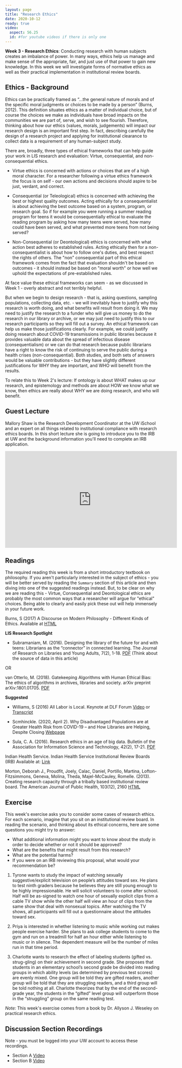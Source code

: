 ```yaml
---
layout: page
title: "Research Ethics"
date: 2020-10-12
ready: true
video:
  aspect: 56.25
  id: #for youtube videos if there is only one
---
```


**Week 3 - Research Ethics**: Conducting research with human subjects creates an imbalance of power. In many ways, ethics help us manage and make sense of the appropriate, fair, and just use of that power to gain new knowledge. In this week we will investigate forms of normative ethics as well as their practical implementation in institutional review boards.

## Ethics - Background
Ethics can be practically framed as “...the general nature of morals and of the specific moral judgments or choices to be made by a person” (Burns, 2012). This definition situates ethics as a matter of individual choice, but of course the choices we make as individuals have broad impacts on the communities we are part of, serve, and wish to see flourish. Therefore, thinking about how our ethics (values, morals, judgements) will impact our research design is an important first step. In fact, describing carefully the design of a research project and applying for institutional clearance to collect data is a requirement of any human-subject study.

There are, broadly, three types of ethical frameworks that can help guide your work in LIS research and evaluation: Virtue, consequential, and non-consequential ethics.   

- Virtue ethics is concerned with actions or choices that are of a high moral character. For a researcher following a virtue ethics framework the focus is on self - our own actions and decisions should aspire to be just, verdant, and correct.

- Consequential (or Teleological) ethics is concerned with achieving the best or highest quality outcomes. Acting ethically for a consequentialist is about achieving the best outcome based on a system, program, or research goal. So if for example you were running a summer reading program for teens it would be consequentially ethical to evaluate the reading program by asking how many teens were served, how many could have been served, and what prevented more teens from not being served?

- Non-Consequential (or Deontological) ethics is concerned with what action best adheres to established rules. Acting ethically then for a non-consequentialist is about how to follow one's duties, and best respect the rights of others. The "non" consequential part of this ethical framework comes from the fact that evaluation shouldn't be based on outcomes - it should instead be based on "moral worth" or how well we uphold the expectations of pre-established rules.

At face value these ethical frameworks can seem - as we discussed in Week 1 - overly abstract and not terribly helpful.

But when we begin to design research - that is, asking questions, sampling populations, collecting data, etc.  - we will inevitably have to justify why this research is worth doing, and what benefits will result from doing it. We may need to justify the research to a funder who will give us money to do the research in our library or archive, or we may just need to justify this to our research participants so they will fill out a survey. An ethical framework can help us make those justifications clearly. For example, we could justify doing research about COVID-19 transmissions in public libraries because it provides valuable data about the spread of infectious disease (consequentialism) or we can do that research because public librarians have a right to know the risk of continuing to serve the public during a health crises (non-consequential). Both studies, and both sets of answers would be valuable contributions - but they have slightly different justifications for WHY they are important, and WHO will benefit from the results.

To relate this to Week 2's lecture: If ontology is about WHAT makes up our research, and epistemology and methods are about HOW we know what we know, then ethics are really about WHY we are doing research, and who will benefit.


## Guest Lecture
Mallory Shaw is the Research Development Coordinator at the UW iSchool and an expert on all things related to institutional compliance with research ethics boards. In this short lecture she is going to introduce you to the IRB at UW and the background information you'll need to complete an IRB application.

<iframe width="560" height="315" src="https://www.youtube.com/embed/wJp01c3_-UM" frameborder="0" allow="accelerometer; autoplay; clipboard-write; encrypted-media; gyroscope; picture-in-picture" allowfullscreen></iframe>

## Readings
The required reading this week is from a short introductory textbook on philosophy. If you aren't particularly interested in the subject of ethics - you will be better served by reading the `Summary` section of this article and then diving into one of the suggested readings instead. But, to be clear on why we are reading this - Virtue, Consequential and Deontological ethics are probably the most common ways that a researcher will argue for "ethical" choices. Being able to clearly and easily pick these out will help immensely in your future work.

Burns, S (2017) A Discourse on Modern Philosophy - Different Kinds of Ethics. Available at [HTML](http://www3.sympatico.ca/saburns/pg0405.htm)

**LIS Research Spotlight**

- Subramaniam, M. (2016). Designing the library of the future for and with teens: Librarians as the “connector” in connected learning. The Journal of Research on Libraries and Young Adults, 7(2), 1-18. [PDF](http://www.yalsa.ala.org/jrlya/wp-content/uploads/2011/02/Subramaniam_Designing-the-Library_Final.pdf) (Think about the source of data in this article)

OR

van Otterlo, M. (2018). Gatekeeping Algorithms with Human Ethical Bias: The ethics of algorithms in archives, libraries and society. arXiv preprint arXiv:1801.01705. [PDF](https://arxiv.org/ftp/arxiv/papers/1801/1801.01705.pdf)

**Suggested**
- Williams, S (2016) All Labor is Local. Keynote at DLF Forum [Video](https://youtu.be/pjo7D9vm9M8?t=1610) or [Transcript](https://medium.com/@Wribrarian/all-labor-is-local-344963e33051)

- Scmhinckle. (2020, April 2). Why Disadvantaged Populations are at Greater Health Risk from COVID-19 – and How Libraries are Helping, Despite Closing [Webpage](https://ischool.umd.edu/news/why-disadvantaged-populations-are-greater-health-risk-covid-19-and-how-libraries-are-helping)

- Sula, C. A. (2016). Research ethics in an age of big data. Bulletin of the Association for Information Science and Technology, 42(2), 17-21. [PDF](https://asistdl.onlinelibrary.wiley.com/doi/pdf/10.1002/bul2.2016.1720420207)

Indian Health Service. Indian Health Service Institutional Review Boards (IRB) Available at: [Link](https://www.ihs.gov/dper/research/hsrp/instreviewboards/)

Morton, Deborah J., Proudfit, Joely, Calac, Daniel, Portillo, Martina, Lofton-Fitzsimmons, Geneva, Molina, Theda, Majel-McCauley, Romelle. (2013). Creating research capacity through a tribally based institutional review board. The American Journal of Public Health, 103(12), 2160 [HTML](https://www.ncbi.nlm.nih.gov/pmc/articles/PMC3828979/)

## Exercise
This week's exercise asks you to consider some cases of research ethics. For each scenario, imagine that you sit on an institutional review board. In reading the scenario, and thinking about its ethical concerns, here are some questions you might try to answer:

- What additional information might you want to know about the study in order to decide whether or not it should be approved?
- What are the benefits that might result from this research?
- What are the potential harms?
- If you were on an IRB reviewing this proposal, what would your recommendation be?

1. Tyrone wants to study the impact of watching sexually suggestive/explicit television on people’s attitudes toward sex. He plans to test ninth graders because he believes they are still young enough to be highly impressionable. He will solicit volunteers to come after school. Half will be as-signed to watch one hour of sexually explicit clips from a cable TV show while the other half will view an hour of clips from the same show that deal with nonsexual topics. After watching the TV shows, all participants will fill out a questionnaire about the attitudes toward sex.

2. Priya is interested in whether listening to music while working out makes people exercise harder. She plans to ask college students to come to the gym and run on a treadmill for half an hour either while listening to music or in silence. The dependent measure will be the number of miles run in that time period.

3. Charlotte wants to research the effect of labeling students (gifted vs. strug-gling) on their achievement in second grade. She proposes that students in an elementary school’s second grade be divided into reading groups in which ability levels (as determined by previous test scores) are evenly mixed. One group will be told they are gifted readers, another group will be told that they are struggling readers, and a third group will be told nothing at all. Charlotte theorizes that by the end of the second-grade year, the students in the “gifted” level group will outperform those in the “struggling” group on the same reading test.

*Note:* This week's exercise comes from a book by Dr. Allyson J. Weseley on practical research ethics. 

## Discussion Section Recordings
Note - you must be logged into your UW account to access these recordings.

- Section A [Video]()
- Section B [Video]()

